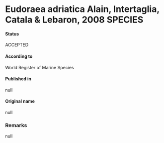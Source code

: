 # Eudoraea adriatica Alain, Intertaglia, Catala & Lebaron, 2008 SPECIES

#### Status
ACCEPTED

#### According to
World Register of Marine Species

#### Published in
null

#### Original name
null

### Remarks
null